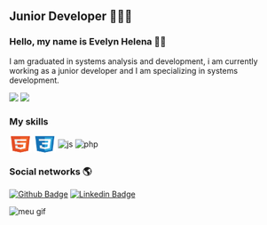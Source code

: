 ## Junior Developer 👩🏽‍💻
### Hello, my name is Evelyn Helena 👩🏽‍
I am graduated in systems analysis and development, i am currently working as a junior developer and I am specializing in systems development.
<div>
<img height="180em" src="https://github-readme-stats.vercel.app/api?username=evelynhelena&show_icons=true&theme=bear&include_all_commits=true&count_private=true"/>
  <img height="180em" src="https://github-readme-stats.vercel.app/api/top-langs/?username=evelynhelena&layout=compact&langs_count=16&theme=bear"/>
</div>

### My skills

<div style="display: inline_block">
  <img align="center" alt="html" height="30" width="40" src="https://raw.githubusercontent.com/devicons/devicon/master/icons/html5/html5-original.svg">
  <img align="center" alt="css" height="30" width="40" src="https://raw.githubusercontent.com/devicons/devicon/master/icons/css3/css3-original.svg">
  <img align="center" alt="js" height="30" width="40" src="https://raw.githubusercontent.com/jmnote/z-icons/master/svg/javascript.svg">
  <img align="center" alt="php" height="30" width="40" src="https://raw.githubusercontent.com/jmnote/z-icons/master/svg/php.svg">
</div>

### Social networks :earth_americas:
[![Github Badge](https://img.shields.io/badge/-Github-000?style=flat-square&logo=Github&logoColor=white&link=https://github.com/evelynhelena)](https://github.com/evelynhelena)
[![Linkedin Badge](https://img.shields.io/badge/-LinkedIn-blue?style=flat-square&logo=Linkedin&logoColor=white&link=http://www.linkedin.com/in/evelyn-helena)](http://www.linkedin.com/in/evelyn-helena)

![meu gif](https://media.giphy.com/media/TjRcLDHDgLOWiI0L1V/giphy.gif)

